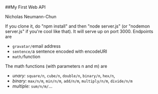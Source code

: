 ##My First Web API

Nicholas Neumann-Chun

If you clone it, do "npm install" and then "node server.js" (or "nodemon server.js" if you're cool like that). It will serve up on port 3000. Endpoints are

- `gravatar/`email address
- `sentence/`a sentence encoded with encodeURI
- `math/`function

The math functions (with parameters n and m) are

- *unary:* `square/n`, `cube/n`, `double/n`, `binary/n`, `hex/n`,
- *binary:* `max/n/m`, `min/n/m`, `add/n/m`, `multiply/n/m`, `divide/n/m`
- *multiple:* `sum/n/m/`...